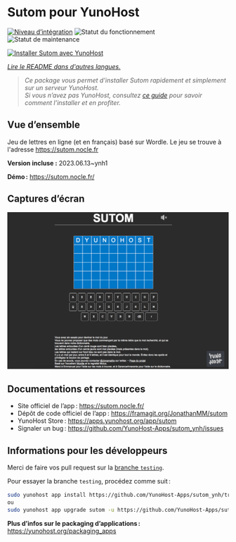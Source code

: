 <!--
Nota bene : ce README est automatiquement généré par <https://github.com/YunoHost/apps/tree/master/tools/readme_generator>
Il NE doit PAS être modifié à la main.
-->

# Sutom pour YunoHost

[![Niveau d’intégration](https://dash.yunohost.org/integration/sutom.svg)](https://dash.yunohost.org/appci/app/sutom) ![Statut du fonctionnement](https://ci-apps.yunohost.org/ci/badges/sutom.status.svg) ![Statut de maintenance](https://ci-apps.yunohost.org/ci/badges/sutom.maintain.svg)

[![Installer Sutom avec YunoHost](https://install-app.yunohost.org/install-with-yunohost.svg)](https://install-app.yunohost.org/?app=sutom)

*[Lire le README dans d'autres langues.](./ALL_README.md)*

> *Ce package vous permet d’installer Sutom rapidement et simplement sur un serveur YunoHost.*  
> *Si vous n’avez pas YunoHost, consultez [ce guide](https://yunohost.org/install) pour savoir comment l’installer et en profiter.*

## Vue d’ensemble

Jeu de lettres en ligne (et en français) basé sur Wordle. Le jeu se trouve à l'adresse https://sutom.nocle.fr


**Version incluse :** 2023.06.13~ynh1

**Démo :** <https://sutom.nocle.fr/>

## Captures d’écran

![Capture d’écran de Sutom](./doc/screenshots/screenshot.png)

## Documentations et ressources

- Site officiel de l’app : <https://sutom.nocle.fr/>
- Dépôt de code officiel de l’app : <https://framagit.org/JonathanMM/sutom>
- YunoHost Store : <https://apps.yunohost.org/app/sutom>
- Signaler un bug : <https://github.com/YunoHost-Apps/sutom_ynh/issues>

## Informations pour les développeurs

Merci de faire vos pull request sur la [branche `testing`](https://github.com/YunoHost-Apps/sutom_ynh/tree/testing).

Pour essayer la branche `testing`, procédez comme suit :

```bash
sudo yunohost app install https://github.com/YunoHost-Apps/sutom_ynh/tree/testing --debug
ou
sudo yunohost app upgrade sutom -u https://github.com/YunoHost-Apps/sutom_ynh/tree/testing --debug
```

**Plus d’infos sur le packaging d’applications :** <https://yunohost.org/packaging_apps>
